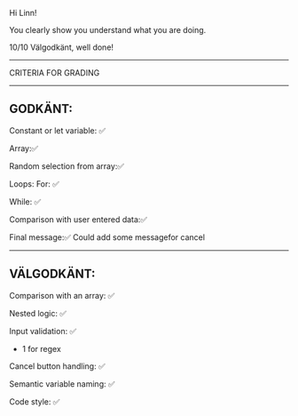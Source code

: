 Hi Linn!

You clearly show you understand what you are doing. 

10/10 Välgodkänt, well done!

*************************************

CRITERIA FOR GRADING

*************************************

GODKÄNT:
-------------------------------------

Constant or let variable: ✅

Array:✅

Random selection from array:✅

Loops:
  For: ✅

  While: ✅ 

Comparison with user entered data:✅

Final message:✅
  Could add some messagefor cancel

-------------------------------------

VÄLGODKÄNT:
-------------------------------------

Comparison with an array: ✅

Nested logic: ✅

Input validation: ✅
 + 1 for regex

Cancel button handling: ✅

Semantic variable naming: ✅ 

Code style: ✅